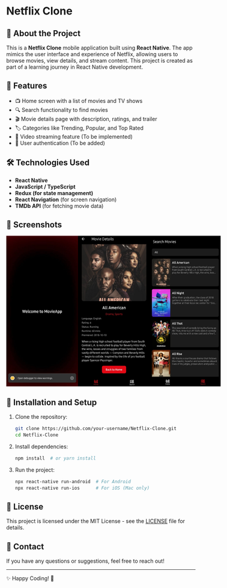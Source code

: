 # Netflix Clone

## 📱 About the Project
This is a **Netflix Clone** mobile application built using **React Native**. The app mimics the user interface and experience of Netflix, allowing users to browse movies, view details, and stream content. This project is created as part of a learning journey in React Native development.

## 🚀 Features
- 📺 Home screen with a list of movies and TV shows
- 🔍 Search functionality to find movies
- 🎬 Movie details page with description, ratings, and trailer
- 🏷️ Categories like Trending, Popular, and Top Rated
- 🎥 Video streaming feature (To be implemented)
- 📜 User authentication (To be added)

## 🛠️ Technologies Used
- **React Native**
- **JavaScript / TypeScript**
- **Redux (for state management)**
- **React Navigation** (for screen navigation)
- **TMDb API** (for fetching movie data)

## 📂 Screenshots
<div style="display:flex;justify-items:space-around" >
<img style="height:400px;width:200px" src="NetflixClone/home.jpg">
<img style="height:400px;width:200px" src="NetflixClone/details.jpg">
<img style="height:400px;width:200px" src="NetflixClone/search.jpg">
</div>

## 🔧 Installation and Setup
1. Clone the repository:
   ```sh
   git clone https://github.com/your-username/Netflix-Clone.git
   cd Netflix-Clone
   ```
2. Install dependencies:
   ```sh
   npm install  # or yarn install
   ```
3. Run the project:
   ```sh
   npx react-native run-android  # For Android
   npx react-native run-ios      # For iOS (Mac only)
   ```
   
## 📜 License
This project is licensed under the MIT License - see the [LICENSE](LICENSE) file for details.

## 📩 Contact
If you have any questions or suggestions, feel free to reach out!

---
✨ Happy Coding! 🚀

